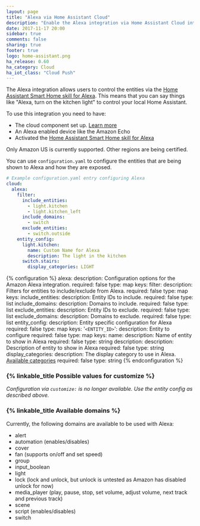 ```yaml
---
layout: page
title: "Alexa via Home Assistant Cloud"
description: "Enable the Alexa integration via Home Assistant Cloud integration."
date: 2017-11-17 20:00
sidebar: true
comments: false
sharing: true
footer: true
logo: home-assistant.png
ha_release: 0.60
ha_category: Cloud
ha_iot_class: "Cloud Push"
---
```


The Alexa integration allows users to control the entities via the [Home Assistant Smart Home skill for Alexa][alexa skill]. This means that you can say things like "Alexa, turn on the kitchen light" to control your local Home Assistant.

To use this integration you need to have:

 - The cloud component set up. [Learn more](/components/cloud/)
 - An Alexa enabled device like the Amazon Echo
 - Activated the [Home Assistant Smart Home skill for Alexa][alexa skill]

<p class='note warning'>Only Amazon US is currently supported. Other regions are being certified.</p>

You can use `configuration.yaml` to configure the entities that are being shown to Alexa and how they are exposed.

```yaml
# Example configuration.yaml entry configuring Alexa
cloud:
  alexa:
    filter:
      include_entities:
        - light.kitchen
        - light.kitchen_left
      include_domains:
        - switch
      exclude_entities:
        - switch.outside
    entity_config:
      light.kitchen:
        name: Custom Name for Alexa
        description: The light in the kitchen
      switch.stairs:
        display_categories: LIGHT
```

{% configuration %}
alexa:
  description: Configuration options for the Amazon Alexa integration.
  required: false
  type: map
  keys:
    filter:
      description: Filters for entities to include/exclude from Alexa.
      required: false
      type: map
      keys:
        include_entities:
          description: Entity IDs to include.
          required: false
          type: list
        include_domains:
          description: Domains to include.
          required: false
          type: list
        exclude_entities:
          description: Entity IDs to exclude.
          required: false
          type: list
        exclude_domains:
          description: Domains to exclude.
          required: false
          type: list
    entity_config:
      description: Entity specific configuration for Alexa
      required: false
      type: map
      keys:
        '`<ENTITY_ID>`':
          description: Entity to configure
          required: false
          type: map
          keys:
            name:
              description: Name of entity to show in Alexa
              required: false
              type: string
            description:
              description: Description of entity to show in Alexa
              required: false
              type: string
            display_categories:
              description: The display category to use in Alexa. [Available categories](https://developer.amazon.com/docs/device-apis/alexa-discovery.html#display-categories)
              required: false
              type: string
{% endconfiguration %}

### {% linkable_title Possible values for customize %}

_Configuration via `customize:` is no longer available. Use the entity config as described above._

### {% linkable_title Available domains %}
Currently, the following domains are available to be used with Alexa:

- alert
- automation (enables/disables)
- cover
- fan (supports on/off and set speed)
- group
- input_boolean
- light
- lock (lock and unlock, but unlock is untested as Amazon has disabled unlock for now)
- media_player (play, pause, stop, set volume, adjust volume, next track and previous track)
- scene
- script (enables/disables)
- switch

[alexa skill]: https://alexa.amazon.com/spa/index.html#skills/dp/B0772J1QKB/?ref=skill_dsk_skb_sr_2

